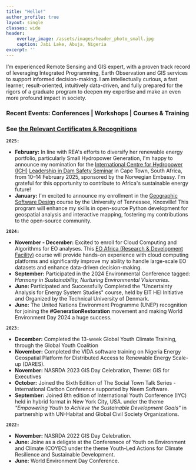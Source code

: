 ```yaml
---
title: "Hello!"
author_profile: true
layout: single
classes: wide
header:
    overlay_image: /assets/images/header_photo_small.jpg
    caption: Jabi Lake, Abuja, Nigeria 
excerpt: ''
---
```


I’m experienced Remote Sensing and GIS expert, with a proven track record of leveraging Integrated Programming, Earth Observation and GIS services to support informed decision-making. I am intellectually curious, a fast learner, result-oriented, intuitively data-driven, and fully prepared for the rigors of a graduate program to deepen my expertise and make an even more profound impact in society.

### Recent Events: Conferences | Workshops | Courses & Training
### See [the Relevant Certificates & Recognitions](https://drive.google.com/file/d/1RHp71xfsW_uHDJtACXqliOICnyUUf80X/view?usp=sharing)


 **`2025:`**

* **February:** In line with REA's efforts to diversify her renewable energy portfolio, particularly Small Hydropower Generation, I'm happy to announce my nomination for the [International Centre for Hydropower (ICH)](https://ich.no/) [Leadership in Dam Safety Seminar](https://drive.google.com/file/d/1BqrJ9TK-PV12YWvH1RAN6U6giX5gW4nT/view?usp=sharing) in Cape Town, South Africa, from 10–14 February 2025, sponsored by the Norwegian Embassy. I'm grateful for this opportunity to contribute to Africa's sustainable energy future!
* **January:** I'm excited to announce my enrollment in the [Geographic Software Design](https://geog-510.gishub.org/) course by the University of Tennessee, Knoxville! This program will enhance my skills in open-source Python development for geospatial analysis and interactive mapping, fostering my contributions to the open-source community.

 **`2024:`**

* **November - December:** Excited to enroll for Cloud Computing and Algorithms for EO analyses. This [EO Africa (Research & Development Facility)](https://www.eoafrica-rd.org/) course will provide hands-on experience with cloud computing platforms and significantly improve my ability to handle large-scale EO datasets and enhance data-driven decision-making.
* **September:** Participated in the 2024 Environmental Conference tagged: *Harmony in Sustainability, Nurturing Environmental Visionaries*.
* **June:** Participated and Successfully Completed the "Uncertainty Analysis for Energy System Studies" course, held by EIT HEI Initiative and Organized by the Technical University of Denmark.
* **June:** The United Nations Environment Programme (UNEP) recognition for joining the **#GenerationRestoration** movement and making World Environment Day 2024 a huge success.

**`2023:`**

* **December:** Completed the 13-week Global Youth Climate Training, through the Global Youth Coalition
* **November:** Completed the VIDA software training on Nigeria Energy Geospatial Platform for Distributed Access to Renewable Energy Scale-up (DARES).
* **November:** NASRDA 2023 GIS Day Celebration, Theme: GIS for Executives
* **October:** Joined the Sixth Edition of The Social Town Talk Series - International Carbon Conference supported by Neem Software.
* **September:** Joined 8th edition of International Youth Conference (IYC) held in hybrid format in New York City, USA. under the theme *"Empowering Youth to Achieve the Sustainable Development Goals"* in partnership with UN-Habitat and Global Civil Society Organizations.

**`2022:`**

* **November:** NASRDA 2022 GIS Day Celebration.
* **June:** Joine as a deligate at the Conferenece of Youth on Environment and Climate (COYEC) under the theme Youth-Led Actions for Climate Resilience and Sustainable Development.
* **June:** World Environment Day Conference.



<!-- * **Januray 2024:** Our OpenET benchmark paper, where I'm a co-author, is published at [Nature Water](https://www.nature.com/articles/s44221-023-00181-7), offering rigorous assesmsnet of satellite-derived evapotranspiration for resources management.
* **December 2023:** For the second year in a row, hosted our innovative session on "Emerging Machine Learning Approaches for Process Understanding in Ecosystem Sciences" at AGU.
* **December 2023:** Presented our CEDAR-GPP dataset at the AGU, offering vital spatiotemporal estimates of GPP that incorporates the CO2 fertilization effect.
* **October 2023:** Our preprint, “CEDAR-GPP: Spatiotemporally Upscaled Estimates of Gross Primary Productivity Incorporating CO2 Fertilization,” is now under discussion at _[Earth System Science Data](https://essd.copernicus.org/preprints/essd-2023-337/)_.
* **September 2023:** Excited to announce our preprint, “Using Automated Machine Learning for the Upscaling of Gross Primary Productivity,” is currently under discussion at _[Biogeosciences](https://bg.copernicus.org/preprints/bg-2023-141/)_.
* **August 2023:** Presented our recent findings on atmospheric CO2 impacts on global photosynthesis at the _ESA Annual Meeting_ in Portland, Oregon.
* **July 2023:** Delivered a presentation on our work and perspectives on high-resolution satellite LAI data products at _IGARSS 2023_ in Pasadena, CA.
* **June 2023:** A team of master's students under my guidance presented our collaborative work, _"Upscaling Global Hourly GPP with Temporal Fusion Transformer,"_ at the CVPR MultiEarth 2023 Workshop. [paper](link) -->
